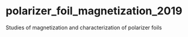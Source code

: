 # polarizer_foil_magnetization_2019
Studies of magnetization and characterization of polarizer foils
